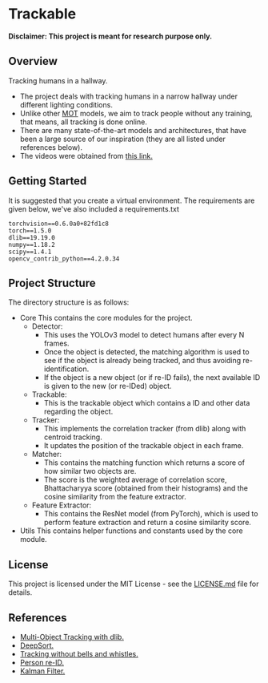 # Trackable
**Disclaimer: This project is meant for research purpose only.**

## Overview
Tracking humans in a hallway.

 - The project deals with tracking humans in a narrow hallway under different lighting conditions.
  - Unlike other [MOT](https://motchallenge.net/) models, we aim to
   track people without any training, that means, all tracking is done online.
   - There are many state-of-the-art models and architectures,
   that have been a large source of our inspiration (they are all listed under references below).
   - The videos were obtained from [this link.](http://www.santhoshsunderrajan.com/datasets.html#hfh_tracking)

## Getting Started

It is suggested that you create a virtual environment.
The requirements are given below, we've also included a requirements.txt

```
torchvision==0.6.0a0+82fd1c8
torch==1.5.0
dlib==19.19.0
numpy==1.18.2
scipy==1.4.1
opencv_contrib_python==4.2.0.34
```

## Project Structure
The directory structure is as follows:

 - Core
This contains the core modules for the project.
	- Detector:
		- This uses the YOLOv3 model to detect humans after every N frames.
		- Once the object is detected, the matching algorithm is used to see if the object is already being tracked, and thus avoiding re-identification.
		- If the object is a new object (or if re-ID fails), the next available ID is given to the new (or re-IDed) object.
	- Trackable:
		- This is the trackable object which contains a ID and other data regarding the object.
	- Tracker:
		- This implements the correlation tracker (from dlib) along with centroid tracking.
		- It updates the position of the trackable object in each frame.
	- Matcher:
		- This contains the matching function which returns a score of how similar two objects are.
		- The score is the weighted average of correlation score, Bhattacharyya score (obtained from their histograms) and the cosine similarity from the feature extractor.
	- Feature Extractor:
		- This contains the ResNet model (from PyTorch), which is used to perform feature extraction and return a cosine similarity score.
- Utils
This contains helper functions and constants used by the core module.

## License
This project is licensed under the MIT License - see the [LICENSE.md](LICENSE.md) file for details.

## References
- [Multi-Object Tracking with dlib.](https://www.pyimagesearch.com/2018/10/29/multi-object-tracking-with-dlib/)
- [DeepSort.](https://github.com/nwojke/deep_sort)
- [Tracking without bells and whistles.](https://arxiv.org/pdf/1903.05625.pdf)
- [Person re-ID.](https://github.com/layumi/Person_reID_baseline_pytorch)
- [Kalman Filter.](https://www.bzarg.com/p/how-a-kalman-filter-works-in-pictures/)